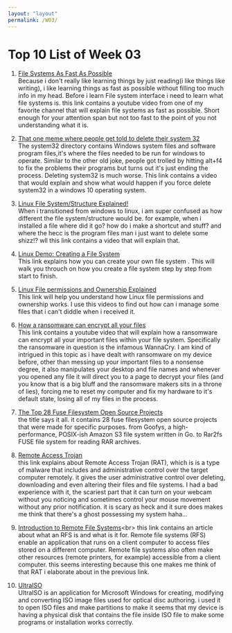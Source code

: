 ```yaml
---
layout: "layout"
permalink: /W03/
---
```


# Top 10 List of Week 03

1. [File Systems As Fast As Possible](https://www.youtube.com/watch?v=BV0-EPUYuQc)<br>
Because i don't really like learning things by just reading(i like things like writing), i like learning things as fast as possible without filling too much info in my head. Before i learn File system interface i need to learn what file systems is. this link contains a youtube video from one of my favorite channel that will explain file systems as fast as possible. Short enough for your attention span but not too fast to the point of you not understanding what it is.

2. [That one meme where people get told to delete their system 32](https://www.youtube.com/watch?v=x-mrgCN4APs)<br>
The system32 directory contains Windows system files and software program files,it's where the files needed to be run for windows to operate. Similar to the other old joke, people got trolled by hitting alt+f4 to fix the problems their programs but turns out it's just ending the process. Deleting system32 is much worse. This link contains a video that would explain and show what would happen if you force delete system32 in a windows 10 operating system.

3. [Linux File System/Structure Explained!](https://www.youtube.com/watch?v=HbgzrKJvDRw)<br>
When i transitioned from windows to linux, i am super confused as how different the file system/structure would be. for example, when i installed a file where did it go? how do i make a shortcut and stuff? and where the hecc is the program files man i just want to delete some shizz!? wll this link contains a video that will explain that.

4. [Linux Demo: Creating a File System](https://www.youtube.com/watch?v=rZBvdqRAdus)<br>
This link explains how you can create your own file system . This will walk you throuch on how you create a file system step by step from start to finish.

5. [Linux File permissions and Ownership Explained](https://www.youtube.com/watch?v=k1yzI7c6Fzk)<br>
This link will help you understand how Linux file permissions and ownership works. I use this videos to find out how can i manage some files that i can't diddle when i received it.

6. [How a ransomware can encrypt all your files](https://www.youtube.com/watch?v=agFgibQydzg)<br>
This link contains a youtube video that will explain how a ransomware can encrypt all your important files within your file system. Specifically the ransomware in question is the infamous WannaCry. I am kind of intrigued in this topic as i have dealt with ransomware on my device before, other than  messing up your important files to a nonsense degree, it also manipulates your desktop and file names and whenever you opened any file it will direct you to a page to decrypt your files (and you know that is a big bluff and the ransomware makers sits in a throne of lies), forcing me to reset my computer and fix my hardware to it's default state, losing all of my files in the process.

7. [The Top 28 Fuse Filesystem Open Source Projects](https://awesomeopensource.com/projects/fuse-filesystem)<br>
the title says it all. it contains 28 fuse filesystem open source projects that were made for specific purposes. from Goofys, a high-performance, POSIX-ish Amazon S3 file system written in Go. to Rar2fs FUSE file system for reading RAR archives.

8. [Remote Access Trojan](https://www.howtogeek.com/410634/what-is-rat-malware-and-why-is-it-so-dangerous/)<br>
this link explains about Remote Access Trojan (RAT), which is  is a type of malware that includes and administrative control over the target computer remotely. it gives the user administrative control over deleting, downloading and even altering their files and file systems. I had a bad experience with it, the scariest part that it can turn on your webcam without you noticing and sometimes control your mouse movement without any prior notification. it is scary as heck and it sure does makes me think that there's a ghost possessing my system haha...

9. [Introduction to Remote File Systems](https://docs.microsoft.com/en-us/windows-hardware/drivers/ifs/introduction-to-remote-file-systems#:~:text=Remote%20file%20systems%20enable%20an,accessible%20from%20a%20client%20computer.)<br>
this link contains an article about what an RFS is and what is it for. Remote file systems (RFS) enable an application that runs on a client computer to access files stored on a different computer. Remote file systems also often make other resources (remote printers, for example) accessible from a client computer. this seems interesting because this one makes me think of that RAT i elaborate about in the previous link.

10. [UltraISO](https://www.ultraiso.com/)<br>
UltraISO is an application for Microsoft Windows for creating, modifying and converting ISO image files used for optical disc authoring. i used it to open ISO files and make partitions to make it seems that my device is having a physical disk that contains the file inside ISO file to make some programs or installation works correctly.

